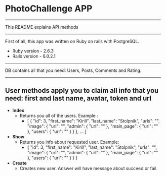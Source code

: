 # PhotoChallenge APP

---
This README explains API methods

---

First of all, this app was written on Ruby on rails with PostgreSQL. 
* Ruby version - 2.6.3
* Rails version - 6.0.2.1
---

DB contains all that you need: Users, Posts, Comments and Rating. 
***
User methods apply you to claim all info that you need: first and last name, avatar, token and url
---
* <b>Index</b>   
    * Returns you all of the users. Example : 
        *  [
               {
                   "id": 3,
                   "first_name": "Kirill",
                   "last_name": "Stolpnik",
                   "urls": "",
                   "image": {
                       "url": "",
                       "admin": {
                           "url": ""
                       },
                       "main_page": {
                           "url": ""
                       },
                       "users": {
                           "url": ""
                       }
                   }
               },
               ...
           ]
* <b>Show</b>
  * Returns you info about requested user. Example:
    * {
         "id": 3,
         "first_name": "Kirill",
         "last_name": "Stolpnik",
         "urls": "",
         "image": {
             "url": "",
             "admin": {
                 "url": ""
             },
             "main_page": {
                 "url": ""
             },
             "users": {
                 "url": ""
             }
         }
      }
* <b>Create</b>
  * Creates new user. Answer will have message about succeed or fail.